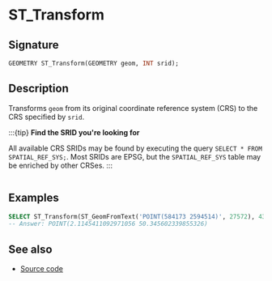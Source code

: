 # ST_Transform

## Signature

```sql
GEOMETRY ST_Transform(GEOMETRY geom, INT srid);
```

## Description

Transforms `geom` from its original coordinate reference system (CRS) to the
CRS specified by `srid`.

:::{tip}
**Find the SRID you're looking for**

All available CRS SRIDs may be found by executing the query `SELECT * FROM SPATIAL_REF_SYS;`. Most SRIDs are EPSG, but the `SPATIAL_REF_SYS` table may be enriched by other CRSes.
:::

```{include} sfs-1-2-1.md
```

## Examples

```sql
SELECT ST_Transform(ST_GeomFromText('POINT(584173 2594514)', 27572), 4326);
-- Answer: POINT(2.1145411092971056 50.345602339855326)
```

## See also

* <a href="https://github.com/orbisgis/h2gis/blob/master/h2gis-functions/src/main/java/org/h2gis/functions/spatial/crs/ST_Transform.java" target="_blank">Source code</a>
